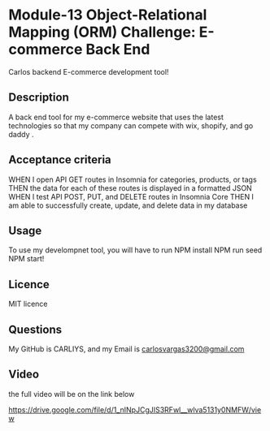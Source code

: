 # Module-13 Object-Relational Mapping (ORM) Challenge: E-commerce Back End
Carlos backend E-commerce development tool!

## Description
A back end tool for my e-commerce website that uses the latest technologies
so that my company can compete with wix, shopify, and go daddy .

## Acceptance criteria
WHEN I open API GET routes in Insomnia for categories, products, or tags
THEN the data for each of these routes is displayed in a formatted JSON
WHEN I test API POST, PUT, and DELETE routes in Insomnia Core
THEN I am able to successfully create, update, and delete data in my database

## Usage 
To use my develompnet tool, you will have to run 
NPM install
NPM run seed
NPM start!

## Licence
MIT licence

## Questions 
My GitHub is CARLIYS, and my Email is carlosvargas3200@gmail.com

## Video
the full video will be on the link below

https://drive.google.com/file/d/1_nINpJCgJIS3RFwl__wlva5131y0NMFW/view





